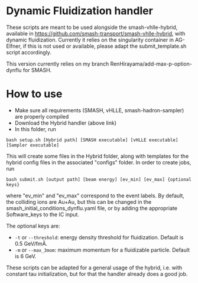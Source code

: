 # Dynamic Fluidization handler

These scripts are meant to be used alongside the smash-vhlle-hybrid, available in 
https://github.com/smash-transport/smash-vhlle-hybrid, with dynamic fluidization.
Currently it relies on the singularity container in AG-Elfner, if this is not used
or available, please adapt the submit_template.sh script accordingly.

This version currently relies on my branch RenHirayama/add-max-p-option-dynflu for SMASH.
# How to use
 - Make sure all requirements (SMASH, vHLLE, smash-hadron-sampler) are properly compiled
 - Download the Hybrid handler (above link)
 - In this folder, run

```
bash setup.sh [Hybrid path] [SMASH executable] [vHLLE executable] [Sampler executable]
```

This will create some files in the Hybrid folder, along with templates for the hybrid 
config files in the associated "configs" folder. In order to create jobs, run
```
bash submit.sh [output path] [beam energy] [ev_min] [ev_max] {optional keys}
```
where "ev_min" and "ev_max" correspond to the event labels. By default, the colliding
ions are Au+Au, but this can be changed in the smash_initial_conditions_dynflu.yaml file,
or by adding the appropriate Software_keys to the IC input.

The optional keys are:
- `-t` or `--threshold`: energy density threshold for fluidization. Default is 0.5 GeV/fmÂ.
- `-m` or `--max_3mom`: maximum momentum for a fluidizable particle. Default is 6 GeV.

These scripts can be adapted for a general usage of the hybrid, i.e. with constant tau
initialization, but for that the handler already does a good job.
